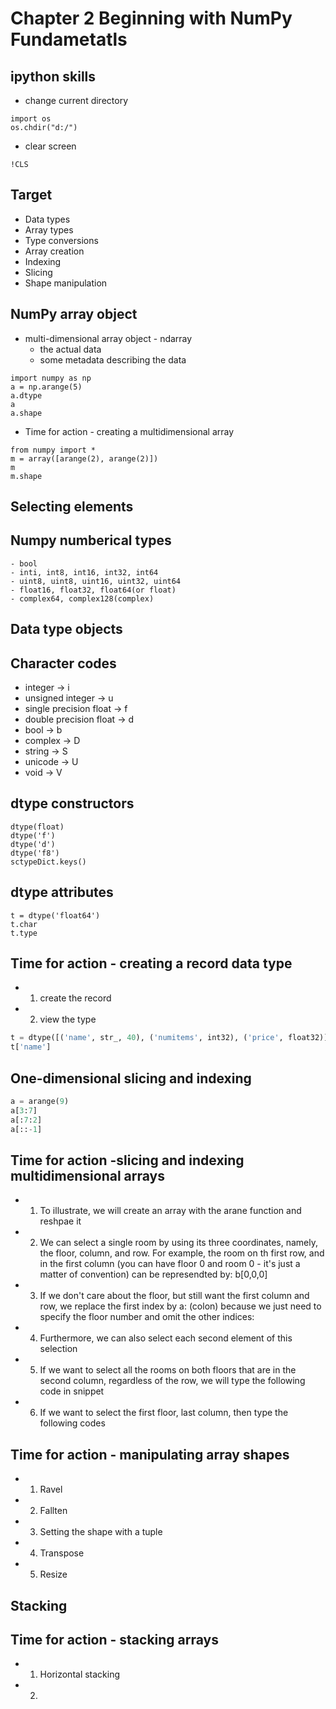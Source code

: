 # Chapter 2 Beginning with NumPy Fundametatls

## ipython skills
- change current directory
```
import os
os.chdir("d:/")
```
- clear screen
```
!CLS
```

## Target
- Data types
- Array types
- Type conversions
- Array creation
- Indexing
- Slicing
- Shape manipulation

## NumPy array object
- multi-dimensional array object - ndarray
	- the actual data
	- some metadata describing the data
```
import numpy as np
a = np.arange(5)
a.dtype
a
a.shape
```
- Time for action - creating a multidimensional array
```
from numpy import *
m = array([arange(2), arange(2)])
m
m.shape
```

## Selecting elements

## Numpy numberical types
	- bool
	- inti, int8, int16, int32, int64
	- uint8, uint8, uint16, uint32, uint64
	- float16, float32, float64(or float)
	- complex64, complex128(complex)

## Data type objects

## Character codes
- integer -> i
- unsigned integer -> u
- single precision float -> f
- double precision float -> d
- bool -> b
- complex -> D
- string -> S
- unicode -> U
- void -> V

## dtype constructors
```
dtype(float)
dtype('f')
dtype('d')
dtype('f8')
sctypeDict.keys()
```

## dtype attributes
```
t = dtype('float64')
t.char
t.type
```

## Time for action - creating a record data type
- 1. create the record
- 2. view the type
```python
t = dtype([('name', str_, 40), ('numitems', int32), ('price', float32)])
t['name']
```

## One-dimensional slicing and indexing
```Python
a = arange(9)
a[3:7]
a[:7:2]
a[::-1]
```

## Time for action -slicing and indexing multidimensional arrays
- 1. To illustrate, we will create an array with the arane function and reshpae it
- 2. We can select a single room by using its three coordinates,
     namely, the floor, column, and row. For example, the room on th first row,
	 and in the first column (you can have floor 0 and room 0 - it's just a matter
	 of convention) can be represendted by: b[0,0,0]
- 3. If we don't care about the floor, but still want the first column and row,
	 we replace the first index by a: (colon) because we just need to specify
	 the floor number and omit the other indices:
- 4. Furthermore, we can also select each second element of this selection
- 5. If we want to select all the rooms on both floors that are in the second
	 column, regardless of the row, we will type the following code in snippet
- 6. If we want to select the first floor, last column, then type the following codes

## Time for action - manipulating array shapes
- 1. Ravel
- 2. Fallten
- 3. Setting the shape with a tuple
- 4. Transpose
- 5. Resize

## Stacking

## Time for action - stacking arrays
- 1. Horizontal stacking
- 2. 
